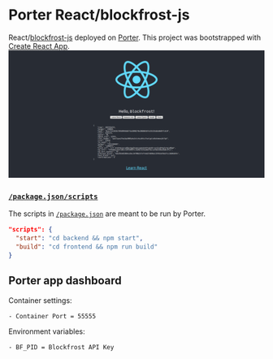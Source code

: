# Porter React/blockfrost-js
React/[blockfrost-js](https://github.com/blockfrost/blockfrost-js) deployed on [Porter](https://react-blockfrost-2f2f5a5c7fe7f52f.onporter.run). 
This project was bootstrapped with [Create React App](https://github.com/facebook/create-react-app). 
<img src="frontend/screenshots/0_HomePage0.png"/>

### [`/package.json/scripts`](package.json#L5)
The scripts in [`/package.json`](package.json#L5) are meant to be run by Porter.
```json
"scripts": {
  "start": "cd backend && npm start",
  "build": "cd frontend && npm run build"
}
```

## Porter app dashboard
Container settings:
```
- Container Port = 55555
```

Environment variables:
```
- BF_PID = Blockfrost API Key
```
